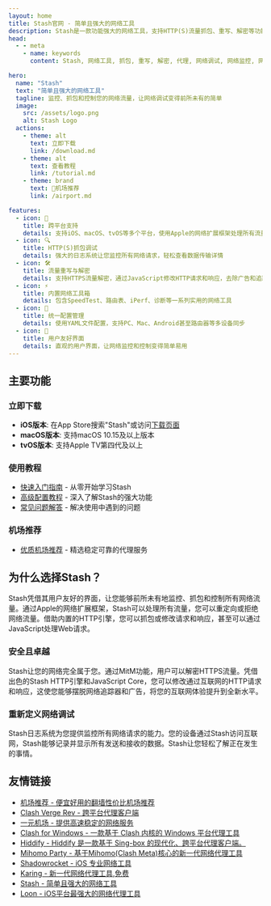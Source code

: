 ```yaml
---
layout: home
title: Stash官网 - 简单且强大的网络工具
description: Stash是一款功能强大的网络工具，支持HTTP(S)流量抓包、重写、解密等功能。立即下载Stash，体验最佳的网络调试工具。
head:
  - - meta
    - name: keywords
      content: Stash, 网络工具, 抓包, 重写, 解密, 代理, 网络调试, 网络监控, 网络分析, 网络抓包, 网络重写, 网络解密, 网络代理, 网络调试工具, 网络监控工具, 网络分析工具, 网络抓包工具, 网络重写工具, 网络解密工具, 网络代理工具

hero:
  name: "Stash"
  text: "简单且强大的网络工具"
  tagline: 监控、抓包和控制您的网络流量，让网络调试变得前所未有的简单
  image:
    src: /assets/logo.png
    alt: Stash Logo
  actions:
    - theme: alt
      text: 立即下载
      link: /download.md
    - theme: alt
      text: 查看教程
      link: /tutorial.md
    - theme: brand
      text: 🎉机场推荐
      link: /airport.md

features:
  - icon: 📱
    title: 跨平台支持
    details: 支持iOS、macOS、tvOS等多个平台，使用Apple的网络扩展框架处理所有流量
  - icon: 🔍
    title: HTTP(S)抓包调试
    details: 强大的日志系统让您监控所有网络请求，轻松查看数据传输详情
  - icon: 🛠️
    title: 流量重写与解密
    details: 支持HTTPS流量解密，通过JavaScript修改HTTP请求和响应，去除广告和追踪器
  - icon: ⚡
    title: 内置网络工具箱
    details: 包含SpeedTest、路由表、iPerf、诊断等一系列实用的网络工具
  - icon: 📝
    title: 统一配置管理
    details: 使用YAML文件配置，支持PC、Mac、Android甚至路由器等多设备同步
  - icon: 🎯
    title: 用户友好界面
    details: 直观的用户界面，让网络监控和控制变得简单易用
---
```


## 主要功能

### 立即下载
- **iOS版本**: 在App Store搜索"Stash"或访问[下载页面](/download.md)
- **macOS版本**: 支持macOS 10.15及以上版本
- **tvOS版本**: 支持Apple TV第四代及以上

### 使用教程
- [快速入门指南](/tutorial.md) - 从零开始学习Stash
- [高级配置教程](/tutorial.md#安装教程) - 深入了解Stash的强大功能
- [常见问题解答](/faq.md) - 解决使用中遇到的问题

### 机场推荐
- [优质机场推荐](/airport.md) - 精选稳定可靠的代理服务


## 为什么选择Stash？

Stash凭借其用户友好的界面，让您能够前所未有地监控、抓包和控制所有网络流量。通过Apple的网络扩展框架，Stash可以处理所有流量，您可以重定向或拒绝网络流量。借助内置的HTTP引擎，您可以抓包或修改请求和响应，甚至可以通过JavaScript处理Web请求。

### 安全且卓越

Stash让您的网络完全属于您。通过MitM功能，用户可以解密HTTPS流量。凭借出色的Stash HTTP引擎和JavaScript Core，您可以修改通过互联网的HTTP请求和响应，这使您能够摆脱网络追踪器和广告，将您的互联网体验提升到全新水平。

### 重新定义网络调试

Stash日志系统为您提供监控所有网络请求的能力。您的设备通过Stash访问互联网，Stash能够记录并显示所有发送和接收的数据。Stash让您轻松了解正在发生的事情。



## 友情链接

- [机场推荐 - 便宜好用的翻墙性价比机场推荐](https://jichangtuijian.uk)
- [Clash Verge Rev - 跨平台代理客户端](https://clash-verge-rev.org/)
- [一元机场 - 提供高速稳定的网络服务](https://一元.live/posts/subscribe/) 
- [Clash for Windows - 一款基于 Clash 内核的 Windows 平台代理工具](https://clashcn.org)
- [Hiddify - Hiddify 是一款基于 Sing-box 的现代化、跨平台代理客户端。](https://hiddifycn.org)
- [Mihomo Party - 基于Mihomo(Clash Meta)核心的新一代网络代理工具](https://mihomo.bid)
- [Shadowrocket - iOS 专业网络工具](https://xiaohuojian.uk)
- [Karing - 新一代网络代理工具,免费](https://karing.uk)
- [Stash - 简单且强大的网络工具](https://stashapp.uk)
- [Loon - iOS平台最强大的网络代理工具](https://nsloon.uk)

<style>
:root {
  --vp-home-hero-name-color: transparent;
  --vp-home-hero-name-background: -webkit-linear-gradient(120deg, #bd34fe 30%, #41d1ff);

  --vp-home-hero-image-background-image: linear-gradient(-45deg, #bd34fe 50%, #47caff 50%);
  --vp-home-hero-image-filter: blur(44px);
}

@media (min-width: 640px) {
  :root {
    --vp-home-hero-image-filter: blur(56px);
  }
}

@media (min-width: 960px) {
  :root {
    --vp-home-hero-image-filter: blur(68px);
  }
}
</style>

<Confetti />